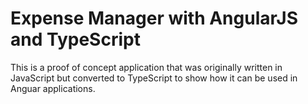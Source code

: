 Expense Manager with AngularJS and TypeScript
===============

This is a proof of concept application that was
originally written in JavaScript but converted to
TypeScript to show how it can be used in Anguar applications.
